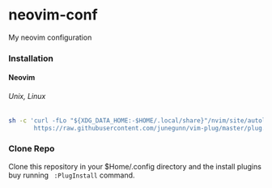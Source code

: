 # neovim-conf
My neovim configuration

### Installation

#### Neovim

###### Unix, Linux

```sh
sh -c 'curl -fLo "${XDG_DATA_HOME:-$HOME/.local/share}"/nvim/site/autoload/plug.vim --create-dirs \
       https://raw.githubusercontent.com/junegunn/vim-plug/master/plug.vim'
```

### Clone Repo
Clone this repository in your $Home/.config directory and the install plugins buy running
``` :PlugInstall```
command.
